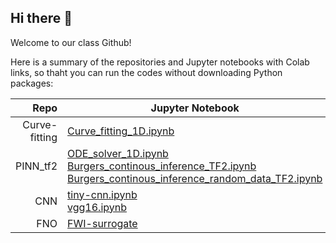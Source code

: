 ## Hi there 👋

Welcome to our class Github!

Here is a summary of the repositories and Jupyter notebooks with Colab links, so thaht you can run the codes without downloading Python packages:

| Repo | Jupyter Notebook |
|-----:|---------------|
|Curve-fitting|[Curve_fitting_1D.ipynb](https://github.com/GP248CME215/Curve-fitting/blob/main/Curve_fitting_1D.ipynb)|
|PINN_tf2|[ODE_solver_1D.ipynb](https://github.com/GP248CME215/PINN_tf2/blob/main/ODE_solver_1D.ipynb)<br />[Burgers_continous_inference_TF2.ipynb](https://github.com/GP248CME215/PINN_tf2/blob/main/Burgers_continuous_inference_TF2.ipynb)<br />[Burgers_continous_inference_random_data_TF2.ipynb](https://github.com/GP248CME215/PINN_tf2/blob/main/Burgers_continuous_inference_random_data_TF2.ipynb)|
|CNN|[tiny-cnn.ipynb](https://github.com/GP248CME215/CNN/blob/main/tiny-cnn.ipynb)<br /> [vgg16.ipynb](https://github.com/GP248CME215/CNN/blob/main/vgg16.ipynb)|
|FNO|[FWI-surrogate](https://github.com/GP248CME215/Kaggle-2D-Elastic-Wave)


